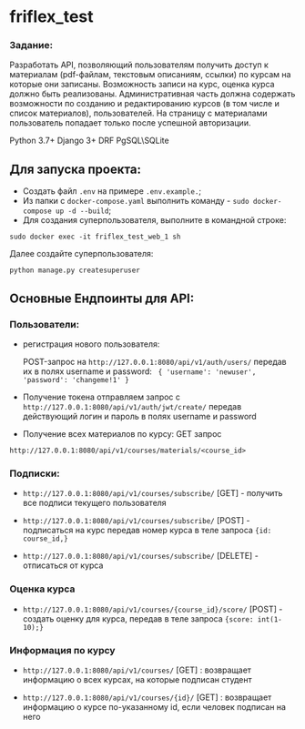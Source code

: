 # friflex_test

### Задание:
Разработать API, позволяющий пользователям получить доступ к материалам (pdf-файлам, текстовым описаниям, ссылки) 
по курсам на которые они записаны. Возможность записи на курс, оценка курса должно быть реализованы. 
Административная часть должна содержать возможности по созданию и редактированию курсов 
(в том числе и список материалов), пользователей. На страницу с материалами пользователь попадает 
только после успешной авторизации.

Python 3.7+
Django 3+
DRF
PgSQL\SQLite

## Для запуска проекта:
- Создать файл `.env` на примере `.env.example.`;
- Из папки с `docker-compose.yaml` выполнить команду - `sudo docker-compose up -d --build`;
- Для создания суперпользователя, выполните в командной строке:
```  
sudo docker exec -it friflex_test_web_1 sh
```
Далее создайте суперпользователя:
``` 
python manage.py createsuperuser
``` 

## Основные Ендпоинты для API:

### Пользователи:
- регистрация нового пользователя:

   POST-запрос на 
`http://127.0.0.1:8080/api/v1/auth/users/`
передав их в полях username и password:
`
{
    'username': 'newuser',
    'password': 'changeme!1'
}`

- Получение токена отправляем запрос с 
`http://127.0.0.1:8080/api/v1/auth/jwt/create/`
передав действующий логин и пароль в полях username и password
- Получение всех материалов по курсу: GET запрос

`http://127.0.0.1:8080/api/v1/courses/materials/<course_id>`

### Подписки:
- `http://127.0.0.1:8080/api/v1/courses/subscribe/` [GET] - получить все подписи текущего пользователя

- `http://127.0.0.1:8080/api/v1/courses/subscribe/` [POST] - подписаться на курс передав номер курса в теле запроса
        `{id: course_id,}`

- `http://127.0.0.1:8080/api/v1/courses/subscribe/` [DELETE] - отписаться от курса

### Оценка курса
- `http://127.0.0.1:8080/api/v1/courses/{course_id}/score/` [POST] - создать оценку для курса, передав в теле запроса
    `{score: int(1-10);}`

### Информация по курсу
- `http://127.0.0.1:8080/api/v1/courses/` [GET] : возвращает информацию о всех курсах, на которые подписан студент

- `http://127.0.0.1:8080/api/v1/courses/{id}/` [GET] : возвращает информацию о курсе по-указанному id,
    если человек подписан на него
